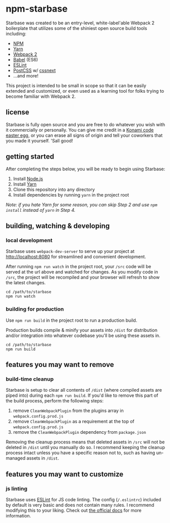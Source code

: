 # npm-starbase
Starbase was created to be an entry-level, white-label'able Webpack 2 boilerplate that utilizes some of the shiniest open source build tools including:

* [NPM](https://github.com/nodejs/node)
* [Yarn](https://github.com/yarnpkg)
* [Webpack 2](https://github.com/webpack/webpack)
* [Babel](https://github.com/babel/babel) (ES6)
* [ESLint](https://github.com/eslint/eslint)
* [PostCSS](https://github.com/postcss/postcss) w/ [cssnext](https://github.com/MoOx/postcss-cssnext)
* ...and more!

This project is intended to be small in scope so that it can be easily extended and customized, or even used as a learning tool for folks trying to become familiar with Webpack 2.

## license
Starbase is fully open source and you are free to do whatever you wish with it commercially or personally. You can give me credit in a [Konami code easter egg](http://konamicodesites.com/), or you can erase all signs of origin and tell your coworkers that you made it yourself. 'Sall good!

## getting started
After completing the steps below, you will be ready to begin using Starbase:

1. Install [Node.js](https://nodejs.org)
2. Install [Yarn](https://yarnpkg.com)
3. Clone this repository into any directory
4. Install dependencies by running `yarn` in the project root

_Note: if you hate Yarn for some reason, you can skip Step 2 and use `npm install` instead  of `yarn` in Step 4._

## building, watching & developing

### local development
Starbase uses `webpack-dev-server` to serve up your project at [http://localhost:8080](http://localhost:8080) for streamlined and convenient development.

After running `npm run watch` in the project root, your `/src` code will be served at the url above and watched for changes. As you modify code in `/src`, the project will be recompiled and your browser will refresh to show the latest changes.

```
cd /path/to/starbase
npm run watch
```

### building for production
Use `npm run build` in the project root to run a production build.

Production builds compile & minify your assets into `/dist` for distribution and/or integration into whatever codebase you'll be using these assets in.

```
cd /path/to/starbase
npm run build
```

## features you may want to remove

### build-time cleanup
Starbase is setup to clear all contents of `/dist` (where compiled assets are piped into) during each `npm run build`. If you'd like to remove this part of the build process, perform the following steps:

1. remove `CleanWebpackPlugin` from the plugins array in `webpack.config.prod.js`
2. remove `CleanWebpackPlugin` as a requirement at the top of `webpack.config.prod.js`
3. remove the `CleanWebpackPlugin` dependency from `package.json`

Removing the cleanup process means that deleted assets in `/src` will not be deleted in `/dist` until you manually do so. I recommend keeping the cleanup process intact unless you have a specific reason not to, such as having un-managed assets in `/dist`.

## features you may want to customize

### js linting

Starbase uses [ESLint](http://eslint.org/) for JS code linting. The config (`/.eslintrc`) included by default is very basic and does not contain many rules. I recommend modifying this to your liking. Check out [the official docs](http://eslint.org/docs/2.0.0/rules/) for more information.
